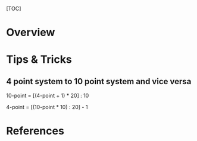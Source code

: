[TOC]

# Overview

# Tips & Tricks
## 4 point system to 10 point system and vice versa
10-point = [(4-point + 1) * 20] : 10

4-point = [(10-point * 10) : 20] - 1

# References

[wiki-liberal-arts]: https://en.wikipedia.org/wiki/Liberal_arts_education "Liberal Arts Education"
[wiki-us-education]: https://en.wikipedia.org/wiki/Education_in_the_United_States "Education in the United States"

